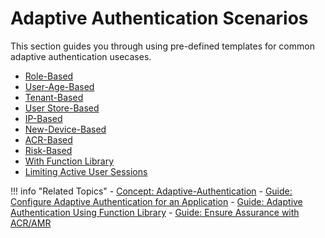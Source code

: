 # Adaptive Authentication Scenarios

This section guides you through using pre-defined templates for common adaptive authentication usecases.

   - [Role-Based](role-based-adaptive-auth.md)
   - [User-Age-Based](age-based-adaptive-auth.md)
   - [Tenant-Based](tenant-based-adaptive-auth.md)
   - [User Store-Based](user-store-based-adaptive-auth.md)
   - [IP-Based](ip-based-adaptive-auth.md)
   - [New-Device-Based](device-based-adaptive-auth.md)
   - [ACR-Based](acr-based-adaptive-auth.md)
   - [Risk-Based](risk-based-adaptive-auth.md)
   - [With Function Library](adaptive-auth-with-function-lib-sample.md)
   - [Limiting Active User Sessions](limiting-active-sessions-adaptive-auth.md)
   
!!! info "Related Topics"
    - [Concept: Adaptive-Authentication](../../../references/concepts/authentication/adaptive-authentication)
    - [Guide: Configure Adaptive Authentication for an Application](../../guides/adaptive-auth/configure-adaptive-auth)
    - [Guide: Adaptive Authentication Using Function Library](../../guides/adaptive-auth/adaptive-auth-with-function-lib)
    - [Guide: Ensure Assurance with ACR/AMR](../../guides/adaptive-auth/work-with-acr-amr)